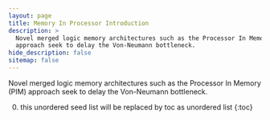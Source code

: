 ```yaml
---
layout: page
title: Memory In Processor Introduction
description: >
  Novel merged logic memory architectures such as the Processor In Memory (PIM)
  approach seek to delay the Von-Neumann bottleneck.
hide_description: false
sitemap: false
---
```


Novel merged logic memory architectures such as the Processor In Memory (PIM) approach seek to delay the Von-Neumann bottleneck.

0. this unordered seed list will be replaced by toc as unordered list
{:toc}

